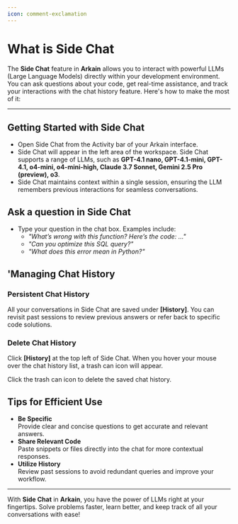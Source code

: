 ```yaml
---
icon: comment-exclamation
---
```


# What is Side Chat

The **Side Chat** feature in **Arkain** allows you to interact with powerful LLMs (Large Language Models) directly within your development environment. You can ask questions about your code, get real-time assistance, and track your interactions with the chat history feature. Here's how to make the most of it:

***

## **Getting Started with Side Chat**

* Open Side Chat from the Activity bar of your Arkain interface.
* Side Chat will appear in the left area of the workspace. Side Chat supports a range of LLMs, such as **GPT-4.1 nano, GPT-4.1-mini, GPT-4.1, o4-mini, o4-mini-high, Claude 3.7 Sonnet, Gemini 2.5 Pro (preview), o3**.
* Side Chat maintains context within a single session, ensuring the LLM remembers previous interactions for seamless conversations.

## Ask a question in Side Chat

* Type your question in the chat box. Examples include:
  * _"What’s wrong with this function? Here’s the code: ..."_
  * _"Can you optimize this SQL query?"_
  * _"What does this error mean in Python?"_

## **'Managing Chat History**

### **Persistent Chat History**

All your conversations in Side Chat are saved under **\[History]**. You can revisit past sessions to review previous answers or refer back to specific code solutions.

### Delete Chat History

Click **\[History]** at the top left of Side Chat. When you hover your mouse over the chat history list, a trash can icon will appear.&#x20;

Click the trash can icon to delete the saved chat history.

## **Tips for Efficient Use**

* **Be Specific**\
  Provide clear and concise questions to get accurate and relevant answers.
* **Share Relevant Code**\
  Paste snippets or files directly into the chat for more contextual responses.
* **Utilize History**\
  Review past sessions to avoid redundant queries and improve your workflow.

***

With **Side Chat** in **Arkain**, you have the power of LLMs right at your fingertips. Solve problems faster, learn better, and keep track of all your conversations with ease!&#x20;
